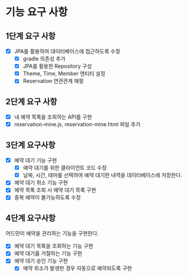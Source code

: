 # 기능 요구 사항

## 1단계 요구 사항

- [x] JPA를 활용하여 데이터베이스에 접근하도록 수정
    - [x] gradle 의존성 추가
    - [x] JPA를 활용한 Repository 구성
    - [x] Theme, Time, Member 엔티티 설정
    - [x] Reservation 연관관계 매핑

## 2단계 요구 사항

- [x] 내 예약 목록을 조회하는 API를 구현
- [x] reservation-mine.js, reservation-mine.html 파일 추가

## 3단계 요구사항

- [x] 예약 대기 기능 구현
    - [x] 예약 대기를 위한 클라이언트 코드 수정
    - [x] 날짜, 시간, 테마를 선택하여 예약 대기한 내역을 데이터베이스에 저장한다.
- [x] 예약 대기 취소 기능 구현
- [x] 예약 목록 조회 시 예약 대기 목록 구현
- [x] 중복 예약이 불가능하도록 수정

## 4단계 요구사항

어드민이 예약을 관리하는 기능을 구현한다.

- [x] 예약 대기 목록을 조회하는 기능 구현
- [x] 예약 대기를 거절하는 기능 구현
- [x] 예약 대기 승인 기능 구현
    - [x] 예약 취소가 발생한 경우 자동으로 예약되도록 구현
